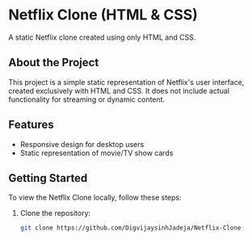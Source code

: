 # Netflix Clone (HTML & CSS)

A static Netflix clone created using only HTML and CSS.

## About the Project

This project is a simple static representation of Netflix's user interface, created exclusively with HTML and CSS. It does not include actual functionality for streaming or dynamic content.

## Features

- Responsive design for desktop users
- Static representation of movie/TV show cards

## Getting Started

To view the Netflix Clone locally, follow these steps:

1. Clone the repository:

   ```bash
   git clone https://github.com/DigvijaysinhJadeja/Netflix-Clone
